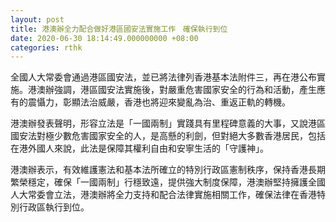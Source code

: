 ```yaml
---
layout: post
title: 港澳辦全力配合做好港區國安法實施工作　確保執行到位
date: 2020-06-30 18:14:49.000000000 +08:00
categories: rthk
---
```


全國人大常委會通過港區國安法，並已將法律列香港基本法附件三，再在港公布實施。港澳辦強調，港區國安法實施後，對嚴重危害國家安全的行為和活動，產生應有的震懾力，彰顯法治威嚴，香港也將迎來變亂為治、重返正軌的轉機。

港澳辦發表聲明，形容立法是「一國兩制」實踐具有里程碑意義的大事，又說港區國安法對極少數危害國家安全的人，是高懸的利劍，但對絕大多數香港居民，包括在港外國人來說，此法是保障其權利自由和安寧生活的「守護神」。

港澳辦表示，有效維護憲法和基本法所確立的特別行政區憲制秩序，保持香港長期繁榮穩定，確保「一國兩制」行穩致遠，提供強大制度保障，港澳辦堅持擁護全國人大常委會立法，港澳辦將全力支持和配合法律實施相關工作，確保法律在香港特別行政區執行到位。
